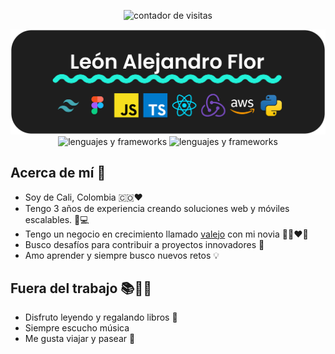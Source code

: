   <p align="center">
    <img
      src="https://visitor-badge.laobi.icu/badge?page_id=Leon-Flor.Leon-Flor"
      alt="contador de visitas"
    />
  </p>
  <picture>
    <img
      src="https://github.com/Leon-Flor/Leon-Flor/blob/main/BannerProfile.png?raw=true"
      alt="banner con mi foto"
    />
  </picture>
  <br />

   <div align="center">
    <img
      src="https://skillicons.dev/icons?i=react,mui,html,css,vscode,github,figma,tailwind,git"
      alt="lenguajes y frameworks"
    />
    <img
      src="https://skillicons.dev/icons?i=python,javascript,typescript,dynamodb,cpp,nextjs"
      alt="lenguajes y frameworks"
    />
    <br />
  </div>
  
 ## Acerca de mí 🚀
- Soy de Cali, Colombia 🇨🇴❤️
- Tengo 3 años de experiencia creando soluciones web y móviles escalables. 📱💻
- Tengo un negocio en crecimiento llamado [valejo](https://valejo.lat/ "valejo") con mi novia 🌱👩‍❤️‍👨
- Busco desafíos para contribuir a proyectos innovadores 🌟
- Amo aprender y siempre busco nuevos retos 💡

## Fuera del trabajo 📚🎸🎶
- Disfruto leyendo y regalando libros 📖
- Siempre escucho música
- Me gusta viajar y pasear 🧭
